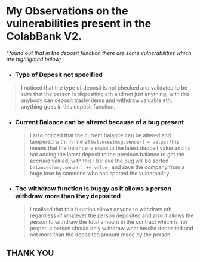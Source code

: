 # My Observations on the vulnerabilities present in the ColabBank V2.

_I found out that in the deposit function there are some vulnerabilities which are highlighted below;_

- ### **Type of Deposit not specified**

> I noticed that the type of deposit is not checked and validated to be sure that the person is depositing eth and not just anything, with this anybody can deposit trashy items and withdraw valuable eth, anything goes in this deposit function.

- ### **Current Balance can be altered because of a bug present**

  > I also noticed that the current balance can be altered and tampered with, in line 21 `balances[msg.sender] = value;` this means that the balance is equal to the latest deposit value and its not adding the latest deposit to the previous balance to get the accrued valued, with this I believe the bug will be sorted `balances[msg.sender] += value;` and save the company from a huge lose by someone who has spotted the vulnerability.

- ### **The withdraw function is buggy as it allows a person withdraw more than they deposited**
  > I realised that this function allows anyone to withdraw eth regardless of whatever the person deposited and also it allows the person to withdraw the total amount in the contract which is not proper, a person should only withdraw what he/she deposited and not more than the deposited amount made by the person.

## **THANK YOU**

